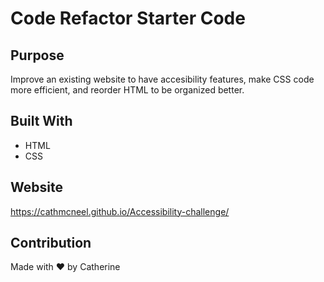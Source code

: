# Code Refactor Starter Code
 
## Purpose
Improve an existing website to have accesibility features, make CSS code more efficient, and reorder HTML to be organized better.

## Built With
* HTML
* CSS

## Website
https://cathmcneel.github.io/Accessibility-challenge/

## Contribution
Made with ❤️ by Catherine

